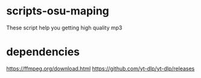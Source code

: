 # scripts-osu-maping

These script help you getting high quality mp3 

# dependencies
https://ffmpeg.org/download.html
https://github.com/yt-dlp/yt-dlp/releases
